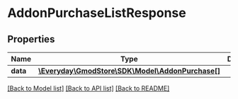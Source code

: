 # AddonPurchaseListResponse

## Properties
Name | Type | Description | Notes
------------ | ------------- | ------------- | -------------
**data** | [**\Everyday\GmodStore\SDK\Model\AddonPurchase[]**](AddonPurchase.md) |  | [optional] 

[[Back to Model list]](../../README.md#documentation-for-models) [[Back to API list]](../../README.md#documentation-for-api-endpoints) [[Back to README]](../../README.md)


